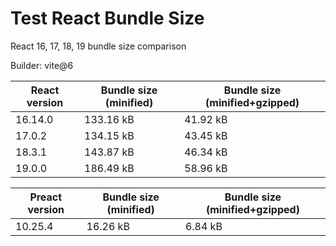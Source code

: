 # Test React Bundle Size

React 16, 17, 18, 19 bundle size comparison

Builder: vite@6

| React version | Bundle size (minified) | Bundle size (minified+gzipped) |
| ------------- | ---------------------- | ------------------------------ |
| 16.14.0       | 133.16 kB              | 41.92 kB                       |
| 17.0.2        | 134.15 kB              | 43.45 kB                       |
| 18.3.1        | 143.87 kB              | 46.34 kB                       |
| 19.0.0        | 186.49 kB              | 58.96 kB                       |

| Preact version | Bundle size (minified) | Bundle size (minified+gzipped) |
| -------------- | ---------------------- | ------------------------------ |
| 10.25.4        | 16.26 kB               | 6.84 kB                        |
